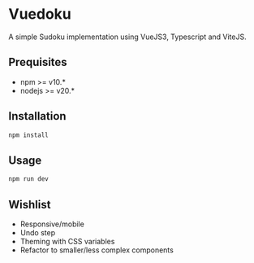 # Vuedoku
A simple Sudoku implementation using VueJS3, Typescript and ViteJS.

## Prequisites
- npm >= v10.*
- nodejs >= v20.*

## Installation
```bash
npm install
```

## Usage
```bash
npm run dev
```

## Wishlist
- Responsive/mobile
- Undo step
- Theming with CSS variables
- Refactor to smaller/less complex components